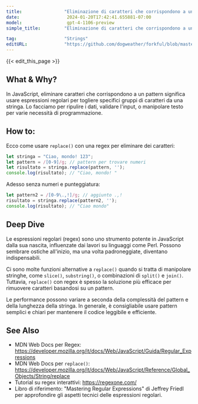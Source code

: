 ```yaml
---
title:                "Eliminazione di caratteri che corrispondono a un pattern"
date:                  2024-01-20T17:42:41.655881-07:00
model:                 gpt-4-1106-preview
simple_title:         "Eliminazione di caratteri che corrispondono a un pattern"

tag:                  "Strings"
editURL:              "https://github.com/dogweather/forkful/blob/master/content/it/javascript/deleting-characters-matching-a-pattern.md"
---
```


{{< edit_this_page >}}

## What & Why?
In JavaScript, eliminare caratteri che corrispondono a un pattern significa usare espressioni regolari per togliere specifici gruppi di caratteri da una stringa. Lo facciamo per ripulire i dati, validare l'input, o manipolare testo per varie necessità di programmazione.

## How to:
Ecco come usare `replace()` con una regex per eliminare dei caratteri:

```javascript
let stringa = "Ciao, mondo! 123";
let pattern = /[0-9]/g; // pattern per trovare numeri
let risultato = stringa.replace(pattern, '');
console.log(risultato); // "Ciao, mondo! "
```

Adesso senza numeri e punteggiatura:

```javascript
let pattern2 = /[0-9\.,!]/g; // aggiunto .,!
risultato = stringa.replace(pattern2, '');
console.log(risultato); // "Ciao mondo"
```

## Deep Dive
Le espressioni regolari (regex) sono uno strumento potente in JavaScript dalla sua nascita, influenzate dai lavori su linguaggi come Perl. Possono sembrare ostiche all'inizio, ma una volta padroneggiate, diventano indispensabili.

Ci sono molte funzioni alternative a `replace()` quando si tratta di manipolare stringhe, come `slice()`, `substring()`, o combinazioni di `split()` e `join()`. Tuttavia, `replace()` con regex è spesso la soluzione più efficace per rimuovere caratteri basandosi su un pattern.

Le performance possono variare a seconda della complessità del pattern e della lunghezza della stringa. In generale, è consigliabile usare pattern semplici e chiari per mantenere il codice leggibile e efficiente.

## See Also
- MDN Web Docs per Regex: https://developer.mozilla.org/it/docs/Web/JavaScript/Guida/Regular_Expressions
- MDN Web Docs per `replace()`: https://developer.mozilla.org/it/docs/Web/JavaScript/Reference/Global_Objects/String/replace
- Tutorial su regex interattivi: https://regexone.com/
- Libro di riferimento: "Mastering Regular Expressions" di Jeffrey Friedl per approfondire gli aspetti tecnici delle espressioni regolari.
